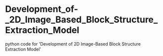 # Development_of-_2D_Image_Based_Block_Structure_Extraction_Model
python code for 'Development of 2D Image-Based Block Structure Extraction Model'
